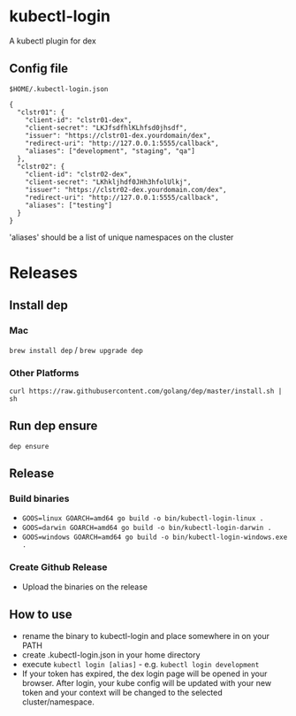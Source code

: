 # kubectl-login

A kubectl plugin for dex

## Config file

`$HOME/.kubectl-login.json`

```
{
  "clstr01": {
    "client-id": "clstr01-dex",
    "client-secret": "LKJfsdfhlKLhfsd0jhsdf",
    "issuer": "https://clstr01-dex.yourdomain/dex",
    "redirect-uri": "http://127.0.0.1:5555/callback",
    "aliases": ["development", "staging", "qa"]
  },
  "clstr02": {
    "client-id": "clstr02-dex",
    "client-secret": "LKhkljhdf0JHh3hfolUlkj",
    "issuer": "https://clstr02-dex.yourdomain.com/dex",
    "redirect-uri": "http://127.0.0.1:5555/callback",
    "aliases": ["testing"]
  }
}
```
'aliases' should be a list of unique namespaces on the cluster

# Releases

## Install dep

### Mac
`brew install dep` / `brew upgrade dep`

### Other Platforms
`curl https://raw.githubusercontent.com/golang/dep/master/install.sh | sh`

## Run dep ensure
`dep ensure`

## Release
### Build binaries
* `GOOS=linux GOARCH=amd64 go build -o bin/kubectl-login-linux .`
* `GOOS=darwin GOARCH=amd64 go build -o bin/kubectl-login-darwin .`
* `GOOS=windows GOARCH=amd64 go build -o bin/kubectl-login-windows.exe .`

### Create Github Release
* Upload the binaries on the release

## How to use
* rename the binary to kubectl-login and place somewhere in on your PATH
* create .kubectl-login.json in your home directory
* execute `kubectl login [alias]` - e.g. `kubectl login development`
* If your token has expired, the dex login page will be opened in your browser. After login, your kube config will be updated with your new token and your context will be changed to the selected cluster/namespace.

